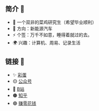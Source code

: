 ## 简介 :raised_hands:

- 🔭 一个双非的菜鸡研究生（希望毕业顺利）
- 🤔 方向：新能源汽车
- ⚡ 个签：万千不如意，睡得着就过的去。 
- 🌍 兴趣：计算机、周易、记录生活


## 链接 🔗


- ✨ [彩蛋](https://atong.run/posts/3396067387/)
- 🟡 [公众号](https://open.weixin.qq.com/qr/code?username=gh_0775e1b16e93)
- 🔴 [B站](https://space.bilibili.com/385227660?spm_id_from=333.1007.0.0)
- 🟤 [知乎](https://www.zhihu.com/people/qian-lan-wa)
- 🟣 [赚零花钱](https://atong.run/posts/2137780596/)
